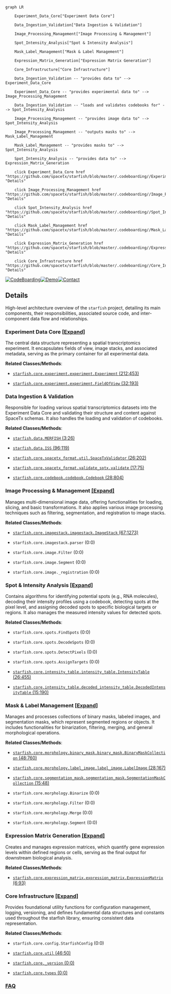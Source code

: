 ```mermaid

graph LR

    Experiment_Data_Core["Experiment Data Core"]

    Data_Ingestion_Validation["Data Ingestion & Validation"]

    Image_Processing_Management["Image Processing & Management"]

    Spot_Intensity_Analysis["Spot & Intensity Analysis"]

    Mask_Label_Management["Mask & Label Management"]

    Expression_Matrix_Generation["Expression Matrix Generation"]

    Core_Infrastructure["Core Infrastructure"]

    Data_Ingestion_Validation -- "provides data to" --> Experiment_Data_Core

    Experiment_Data_Core -- "provides experimental data to" --> Image_Processing_Management

    Data_Ingestion_Validation -- "loads and validates codebooks for" --> Spot_Intensity_Analysis

    Image_Processing_Management -- "provides image data to" --> Spot_Intensity_Analysis

    Image_Processing_Management -- "outputs masks to" --> Mask_Label_Management

    Mask_Label_Management -- "provides masks to" --> Spot_Intensity_Analysis

    Spot_Intensity_Analysis -- "provides data to" --> Expression_Matrix_Generation

    click Experiment_Data_Core href "https://github.com/spacetx/starfish/blob/master/.codeboarding//Experiment_Data_Core.md" "Details"

    click Image_Processing_Management href "https://github.com/spacetx/starfish/blob/master/.codeboarding//Image_Processing_Management.md" "Details"

    click Spot_Intensity_Analysis href "https://github.com/spacetx/starfish/blob/master/.codeboarding//Spot_Intensity_Analysis.md" "Details"

    click Mask_Label_Management href "https://github.com/spacetx/starfish/blob/master/.codeboarding//Mask_Label_Management.md" "Details"

    click Expression_Matrix_Generation href "https://github.com/spacetx/starfish/blob/master/.codeboarding//Expression_Matrix_Generation.md" "Details"

    click Core_Infrastructure href "https://github.com/spacetx/starfish/blob/master/.codeboarding//Core_Infrastructure.md" "Details"

```



[![CodeBoarding](https://img.shields.io/badge/Generated%20by-CodeBoarding-9cf?style=flat-square)](https://github.com/CodeBoarding/GeneratedOnBoardings)[![Demo](https://img.shields.io/badge/Try%20our-Demo-blue?style=flat-square)](https://www.codeboarding.org/demo)[![Contact](https://img.shields.io/badge/Contact%20us%20-%20contact@codeboarding.org-lightgrey?style=flat-square)](mailto:contact@codeboarding.org)



## Details



High-level architecture overview of the `starfish` project, detailing its main components, their responsibilities, associated source code, and inter-component data flow and relationships.



### Experiment Data Core [[Expand]](./Experiment_Data_Core.md)

The central data structure representing a spatial transcriptomics experiment. It encapsulates fields of view, image stacks, and associated metadata, serving as the primary container for all experimental data.





**Related Classes/Methods**:



- <a href="https://github.com/spacetx/starfish/starfish/core/experiment/experiment.py#L212-L453" target="_blank" rel="noopener noreferrer">`starfish.core.experiment.experiment.Experiment` (212:453)</a>

- <a href="https://github.com/spacetx/starfish/starfish/core/experiment/experiment.py#L32-L193" target="_blank" rel="noopener noreferrer">`starfish.core.experiment.experiment.FieldOfView` (32:193)</a>





### Data Ingestion & Validation

Responsible for loading various spatial transcriptomics datasets into the Experiment Data Core and validating their structure and content against SpaceTx schemas. It also handles the loading and validation of codebooks.





**Related Classes/Methods**:



- <a href="https://github.com/spacetx/starfish/starfish/data.py#L3-L26" target="_blank" rel="noopener noreferrer">`starfish.data.MERFISH` (3:26)</a>

- <a href="https://github.com/spacetx/starfish/starfish/data.py#L96-L119" target="_blank" rel="noopener noreferrer">`starfish.data.ISS` (96:119)</a>

- <a href="https://github.com/spacetx/starfish/starfish/core/spacetx_format/util.py#L26-L202" target="_blank" rel="noopener noreferrer">`starfish.core.spacetx_format.util.SpaceTxValidator` (26:202)</a>

- <a href="https://github.com/spacetx/starfish/starfish/core/spacetx_format/validate_sptx.py#L17-L75" target="_blank" rel="noopener noreferrer">`starfish.core.spacetx_format.validate_sptx.validate` (17:75)</a>

- <a href="https://github.com/spacetx/starfish/starfish/core/codebook/codebook.py#L28-L804" target="_blank" rel="noopener noreferrer">`starfish.core.codebook.codebook.Codebook` (28:804)</a>





### Image Processing & Management [[Expand]](./Image_Processing_Management.md)

Manages multi-dimensional image data, offering functionalities for loading, slicing, and basic transformations. It also applies various image processing techniques such as filtering, segmentation, and registration to image stacks.





**Related Classes/Methods**:



- <a href="https://github.com/spacetx/starfish/starfish/core/imagestack/imagestack.py#L67-L1273" target="_blank" rel="noopener noreferrer">`starfish.core.imagestack.imagestack.ImageStack` (67:1273)</a>

- `starfish.core.imagestack.parser` (0:0)

- `starfish.core.image.Filter` (0:0)

- `starfish.core.image.Segment` (0:0)

- `starfish.core.image._registration` (0:0)





### Spot & Intensity Analysis [[Expand]](./Spot_Intensity_Analysis.md)

Contains algorithms for identifying potential spots (e.g., RNA molecules), decoding their intensity profiles using a codebook, detecting spots at the pixel level, and assigning decoded spots to specific biological targets or regions. It also manages the measured intensity values for detected spots.





**Related Classes/Methods**:



- `starfish.core.spots.FindSpots` (0:0)

- `starfish.core.spots.DecodeSpots` (0:0)

- `starfish.core.spots.DetectPixels` (0:0)

- `starfish.core.spots.AssignTargets` (0:0)

- <a href="https://github.com/spacetx/starfish/starfish/core/intensity_table/intensity_table.py#L26-L455" target="_blank" rel="noopener noreferrer">`starfish.core.intensity_table.intensity_table.IntensityTable` (26:455)</a>

- <a href="https://github.com/spacetx/starfish/starfish/core/intensity_table/decoded_intensity_table.py#L15-L190" target="_blank" rel="noopener noreferrer">`starfish.core.intensity_table.decoded_intensity_table.DecodedIntensityTable` (15:190)</a>





### Mask & Label Management [[Expand]](./Mask_Label_Management.md)

Manages and processes collections of binary masks, labeled images, and segmentation masks, which represent segmented regions or objects. It includes functionalities for binarization, filtering, merging, and general morphological operations.





**Related Classes/Methods**:



- <a href="https://github.com/spacetx/starfish/starfish/core/morphology/binary_mask/binary_mask.py#L48-L760" target="_blank" rel="noopener noreferrer">`starfish.core.morphology.binary_mask.binary_mask.BinaryMaskCollection` (48:760)</a>

- <a href="https://github.com/spacetx/starfish/starfish/core/morphology/label_image/label_image.py#L28-L167" target="_blank" rel="noopener noreferrer">`starfish.core.morphology.label_image.label_image.LabelImage` (28:167)</a>

- <a href="https://github.com/spacetx/starfish/starfish/core/segmentation_mask/segmentation_mask.py#L15-L48" target="_blank" rel="noopener noreferrer">`starfish.core.segmentation_mask.segmentation_mask.SegmentationMaskCollection` (15:48)</a>

- `starfish.core.morphology.Binarize` (0:0)

- `starfish.core.morphology.Filter` (0:0)

- `starfish.core.morphology.Merge` (0:0)

- `starfish.core.morphology.Segment` (0:0)





### Expression Matrix Generation [[Expand]](./Expression_Matrix_Generation.md)

Creates and manages expression matrices, which quantify gene expression levels within defined regions or cells, serving as the final output for downstream biological analysis.





**Related Classes/Methods**:



- <a href="https://github.com/spacetx/starfish/starfish/core/expression_matrix/expression_matrix.py#L6-L93" target="_blank" rel="noopener noreferrer">`starfish.core.expression_matrix.expression_matrix.ExpressionMatrix` (6:93)</a>





### Core Infrastructure [[Expand]](./Core_Infrastructure.md)

Provides foundational utility functions for configuration management, logging, versioning, and defines fundamental data structures and constants used throughout the starfish library, ensuring consistent data representation.





**Related Classes/Methods**:



- `starfish.core.config.StarfishConfig` (0:0)

- <a href="https://github.com/spacetx/starfish/starfish/core/starfish.py#L46-L50" target="_blank" rel="noopener noreferrer">`starfish.core.util` (46:50)</a>

- <a href="https://github.com/spacetx/starfish/starfish/core/_version.py#L0-L0" target="_blank" rel="noopener noreferrer">`starfish.core._version` (0:0)</a>

- <a href="https://github.com/spacetx/starfish/starfish/core/starfish.py#L0-L0" target="_blank" rel="noopener noreferrer">`starfish.core.types` (0:0)</a>









### [FAQ](https://github.com/CodeBoarding/GeneratedOnBoardings/tree/main?tab=readme-ov-file#faq)